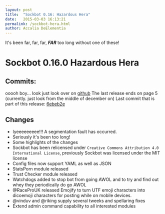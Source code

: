 ```yaml
---
layout: post
title:  "Sockbot 0.16: Hazardous Hera"
date:   2015-03-03 16:13:21
permalink: /sockbot-hera.html
author: Accalia DeElementia
---
```


It's been far, far, far, ***FAR*** too long without one of these!

# Sockbot 0.16.0 Hazardous Hera

## Commits:

ooooh boy... look just look over on [github](https://github.com/AccaliaDeElementia/SockBot/commits/master) The last release ends on page 5 (currently. just look from the middle of december on)
Last commit that is part of this release: [6ebeb2e](https://github.com/AccaliaDeElementia/SockBot/commit/6ebeb2ec0b42a2d948f28fd4d0eb45d521e925bf)

## Changes

* Iyeeeeeeeee!!! A segmentation fault has occurred.
* Seriously it's been too long!
* Some highlights of the changes
 * Sockbot has been relicensed under `Creative Commons Attribution 4.0 International License`, previously Sockbot was licensed under the MIT license
 * Config files now support YAML as well as JSON
 * StatsPorn module released
 * Trust Checker module released
 * Watchdogs added to stop bot from going AWOL and to try and find out whey they periodically do go AWOL
 * @RaceProUK released Emojify to turn UTF emoji characters into dicoemoji characters for posting while on mobile devices.
 * @vinduv and @riking supply several tweeks and spellaring fixes
 * Extend admin command capability to all interested modules